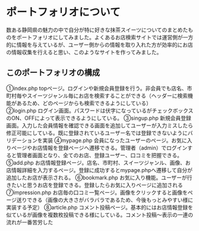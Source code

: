 # ポートフォリオについて
数ある静岡県の魅力の中で自分が特に好きな抹茶スイーツについてのまとめたものをポートフォリオにしてみました。よくあるお店検索サイトでは運営側が一方的に情報を与えているが、ユーザー側からの情報を取り入れた方が効率的にお店の情報収集を行えると思い、このようなサイトを作ってみました。

## このポートフォリオの構成
①index.php
  topページ。ログインや新規会員登録を行う。非会員でも店名、市町村毎やスイーツジャンル毎にお店を検索することができる（ヘッダーに検索機能があるため、どのページからも検索できるようにしている）  
②login.php
  ログイン画面。パスワードは伏字になっているがチェックボックスのON、OFFによって表示できるようにしている。
③singup.php
  新規会員登録画面。入力した会員情報を確認できる画面を追加してユーザーが入力ミスしたら修正可能にしている。既に登録されているユーザー名では登録できないようにバリデーションを実装
④mypage.php
  会員になったユーザーのページ。お気に入りページやお店情報を登録ページへ遷移できる。管理者（admin）でログインすると管理者画面となり、全てのお店、登録ユーザー、口コミを把握できる。
⑤add.php
  お店情報登録ページ。店名、市町村、スイーツジャンル、画像、お店情報詳細を入力するページ。登録に成功するとmypage.phpへ遷移して自分が追加したお店が表示される。
⑥bookmark.php
  お気に入り機能。ユーザーが行きたいと思うお店を登録できる。登録したらお気に入りページに追加される
⑦impression.php
  お店毎の口コミ一覧ページ。画像をクリックすると画像をページ送りできる（画像の大きさがバラバラであるため、今後もっとみやすい様に実装する予定）
⑧article.php
  コメント投稿ページ。基本的にはお店情報登録を似ているが画像を複数枚投稿できる様にしている。コメント投稿〜表示の一連の流れが一番苦労した

